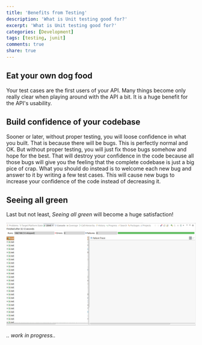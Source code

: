 ```yaml
---
title: 'Benefits from Testing'
description: 'What is Unit testing good for?'
excerpt: 'What is Unit testing good for?'
categories: [Development]
tags: [testing, junit]
comments: true
share: true
---
```


## Eat your own dog food
Your test cases are the first users of your API. Many things become only really clear when playing around with the API a bit. It is a huge benefit for the API's usability.
## Build confidence of your codebase
Sooner or later, without proper testing, you will loose confidence in what you built. That is because there will be bugs. This is perfectly normal and OK. But without proper testing, you will just fix those bugs somehow and hope for the best. That will destroy your confidence in the code because all those bugs will give you the feeling that the complete codebase is just a big pice of crap. What you should do instead is to welcome each new bug and answer to it by writing a few test cases. This will cause new bugs to increase your confidence of the code instead of decreasing it.
## Seeing all green
Last but not least, *Seeing all green* will become a huge satisfaction!

  ![all-green](/images/all-green.png)


*.. work in progress..*